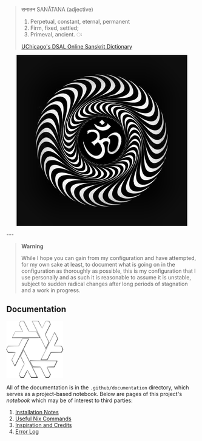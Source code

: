> सनातन SANĀTANA (adjective)
>
> 1.  Perpetual, constant, eternal, permanent
> 2.  Firm, fixed, settled;
> 3.  Primeval, ancient. ः
>
> [UChicago's DSAL Online Sanskrit Dictionary](https://dsal.uchicago.edu/cgi-bin/app/apte_query.py?qs=Sanatana&matchtype=default)

<p align="center">
<img width="450px" align="center"  src="./assets/om.gif" alt="Om Puurnnam-Adah Puurnnam-Idam Puurnnaat-Puurnnam-Udacyate | Puurnnasya Puurnnam-Aadaaya Puurnnam-Eva-Avashissyate || Om Shaantih Shaantih Shaantih "  />
</p>
---

> **Warning**
>
> While I hope you can gain from my configuration and have attempted, for my own sake at least, to document what is going on in the configuration as thoroughly as possible, this is my configuration that I use personally and as such it is reasonable to assume it is unstable, subject to sudden radical changes after long periods of stagnation and a work in progress.

## Documentation


<img width="150px" height="150px"  src="./assets/nix.svg" alt="prettier nixos label" float="right" />

All of the documentation is in the `.github/documentation` directory, which serves as a project-based notebook. Below are pages of this project's _notebook_ which may be of interest to third parties:

1. [Installation Notes](.github/documentation/installation.md)
1. [Useful Nix Commands](.github/documentation/nix-commands.md)
1. [Inspiration and Credits](.github/documentation/credits.md)
1. [Error Log](.github/documentation/errors.md)
